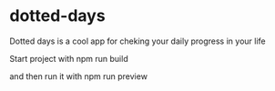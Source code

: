 # dotted-days
Dotted days is a cool app for cheking your daily progress in your life

Start project with 
npm run build

and then run it with
npm run preview
